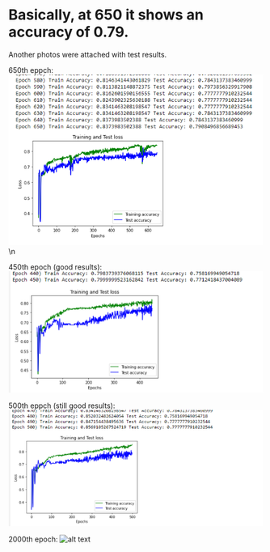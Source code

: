 # Basically, at 650 it shows an accuracy of 0.79.  
Another photos were attached with test results.

650th eppch: 
![alt text](Fits_epoch650.png)  \n


450th epoch (good results):
![alt text](Fits_epoch450.png) 


500th eppch (still good results): 
![alt text](Fits_epoch500.png) 


2000th epoch: 
![alt text](Fits_epoch2000.png)
